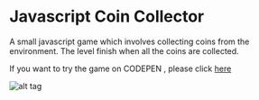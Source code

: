 Javascript Coin Collector
==========================

A small javascript game which involves collecting coins from the environment. 
The level finish when all the coins are collected. 

If you want to try the game on CODEPEN , please click [here](http://codepen.io/timoftealexandru05/pen/vXAxLb)

![alt tag](http://i.imgur.com/OnBJ8s1.png)
